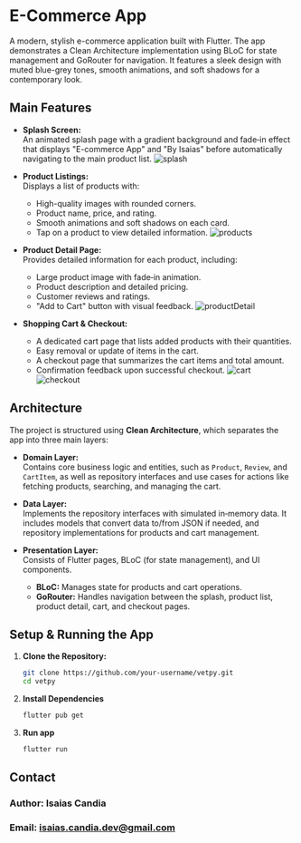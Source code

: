 # E-Commerce App

A modern, stylish e-commerce application built with Flutter. The app demonstrates a Clean Architecture implementation using BLoC for state management and GoRouter for navigation. It features a sleek design with muted blue-grey tones, smooth animations, and soft shadows for a contemporary look.

## Main Features

- **Splash Screen:**  
  An animated splash page with a gradient background and fade‑in effect that displays "E-commerce App" and "By Isaias" before automatically navigating to the main product list.
![splash](assets/splash.png)

- **Product Listings:**  
  Displays a list of products with:
  - High-quality images with rounded corners.
  - Product name, price, and rating.
  - Smooth animations and soft shadows on each card.
  - Tap on a product to view detailed information.
![products](assets/products.png)

- **Product Detail Page:**  
  Provides detailed information for each product, including:
  - Large product image with fade‑in animation.
  - Product description and detailed pricing.
  - Customer reviews and ratings.
  - "Add to Cart" button with visual feedback.
![productDetail](assets/prodDetail.png)

- **Shopping Cart & Checkout:**  
  - A dedicated cart page that lists added products with their quantities.
  - Easy removal or update of items in the cart.
  - A checkout page that summarizes the cart items and total amount.
  - Confirmation feedback upon successful checkout.
![cart](assets/cart.png)
![checkout](assets/checkout.png)

## Architecture

The project is structured using **Clean Architecture**, which separates the app into three main layers:

- **Domain Layer:**  
  Contains core business logic and entities, such as `Product`, `Review`, and `CartItem`, as well as repository interfaces and use cases for actions like fetching products, searching, and managing the cart.

- **Data Layer:**  
  Implements the repository interfaces with simulated in‑memory data. It includes models that convert data to/from JSON if needed, and repository implementations for products and cart management.

- **Presentation Layer:**  
  Consists of Flutter pages, BLoC (for state management), and UI components.  
  - **BLoC:** Manages state for products and cart operations.  
  - **GoRouter:** Handles navigation between the splash, product list, product detail, cart, and checkout pages.

## Setup & Running the App

1. **Clone the Repository:**

   ```sh
   git clone https://github.com/your-username/vetpy.git
   cd vetpy
   ```

2. **Install Dependencies**
    ```sh
   flutter pub get
   ```

3. **Run app**
    ```sh
   flutter run
   ```

## Contact

### Author: Isaias Candia
### Email: isaias.candia.dev@gmail.com
